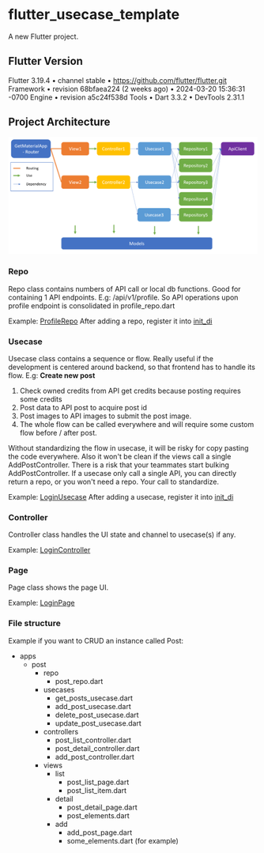 # flutter_usecase_template

A new Flutter project.

## Flutter Version

Flutter 3.19.4 • channel stable • https://github.com/flutter/flutter.git
Framework • revision 68bfaea224 (2 weeks ago) • 2024-03-20 15:36:31 -0700
Engine • revision a5c24f538d
Tools • Dart 3.3.2 • DevTools 2.31.1

## Project Architecture

![Architecture Image](architecture_image.png)

### Repo
Repo class contains numbers of API call or local db functions.
Good for containing 1 API endpoints. E.g: /api/v1/profile.
So API operations upon profile endpoint is consolidated in profile_repo.dart

Example: [ProfileRepo](/lib/apps/profile/repo/profile_repo.dart)
After adding a repo, register it into [init_di](/lib/init_di.dart)

### Usecase
Usecase class contains a sequence or flow.
Really useful if the development is centered around backend, so that frontend has to handle its flow.
E.g: **Create new post**
1. Check owned credits from API get credits because posting requires some credits
2. Post data to API post to acquire post id
3. Post images to API images to submit the post image.
4. The whole flow can be called everywhere and will require some custom flow before / after post.
   
Without standardizing the flow in usecase, it will be risky for copy pasting the code everywhere.
Also it won't be clean if the views call a single AddPostController. There is a risk that your teammates start bulking AddPostController.
If a usecase only call a single API, you can directly return a repo, or you won't need a repo. Your call to standardize.

Example: [LoginUsecase](/lib/apps/auth/usecases/login_usecase.dart)
After adding a usecase, register it into [init_di](/lib/init_di.dart)

### Controller
Controller class handles the UI state and channel to usecase(s) if any.

Example: [LoginController](/lib/apps/auth/controllers/login_controller.dart)

### Page
Page class shows the page UI.

Example: [LoginPage](/lib/apps/auth/views/login/login_page.dart)

### File structure
Example if you want to CRUD an instance called Post:
- apps
    - post
      - repo
        - post_repo.dart
      - usecases
        - get_posts_usecase.dart
        - add_post_usecase.dart
        - delete_post_usecase.dart
        - update_post_usecase.dart
      - controllers
        - post_list_controller.dart
        - post_detail_controller.dart
        - add_post_controller.dart
      - views
        - list
          - post_list_page.dart
          - post_list_item.dart
        - detail
          - post_detail_page.dart
          - post_elements.dart
        - add
          - add_post_page.dart
          - some_elements.dart (for example)
